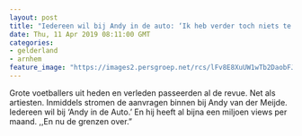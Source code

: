 ```yaml
---
layout: post
title: "Iedereen wil bij Andy in de auto: ‘Ik heb verder toch niets te doen’"
date: Thu, 11 Apr 2019 08:11:00 GMT
categories: 
- gelderland 
- arnhem 
feature_image: "https://images2.persgroep.net/rcs/lFv8E8XuUW1wTb2DaobFJF02jnc/diocontent/142618743/_fitwidth/400/?appId=21791a8992982cd8da851550a453bd7f&quality=0.7"
---
```


Grote voetballers uit heden en verleden passeerden al de revue. Net als artiesten. Inmiddels stromen de aanvragen binnen bij Andy van der Meijde. Iedereen wil bij ‘Andy in de Auto.’ En hij heeft al bijna een miljoen views per maand. ,,En nu de grenzen over.”
